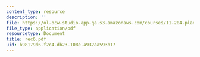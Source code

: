 ```yaml
---
content_type: resource
description: ''
file: https://ol-ocw-studio-app-qa.s3.amazonaws.com/courses/11-204-planning-communications-and-digital-media-fall-2004/b98179d6f2c4db23108ea932aa593b17_rec6.pdf
file_type: application/pdf
resourcetype: Document
title: rec6.pdf
uid: b98179d6-f2c4-db23-108e-a932aa593b17
---
```

